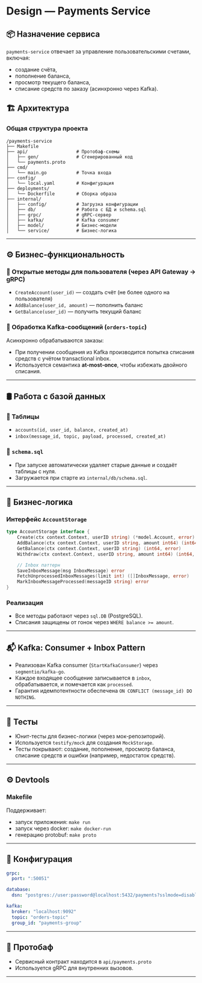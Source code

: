 # Design — Payments Service

## 📦 Назначение сервиса

`payments-service` отвечает за управление пользовательскими счетами, включая:
- создание счёта,
- пополнение баланса,
- просмотр текущего баланса,
- списание средств по заказу (асинхронно через Kafka).

## 🏗️ Архитектура

### Общая структура проекта

```
/payments-service
├── Makefile
├── api/                  # Протобаф-схемы
│   ├── gen/              # Сгенерированный код
│   └── payments.proto
├── cmd/
│   └── main.go           # Точка входа
├── config/
│   └── local.yaml        # Конфигурация
├── deployments/
│   └── Dockerfile        # Сборка образа
├── internal/
│   ├── config/           # Загрузка конфигурации
│   ├── db/               # Работа с БД и schema.sql
│   ├── grpc/             # gRPC-сервер
│   ├── kafka/            # Kafka consumer
│   ├── model/            # Бизнес-модели
│   └── service/          # Бизнес-логика
```

---

## ⚙️ Бизнес-функциональность

### 📌 Открытые методы для пользователя (через API Gateway → gRPC)

- `CreateAccount(user_id)` — создать счёт (не более одного на пользователя)
- `AddBalance(user_id, amount)` — пополнить баланс
- `GetBalance(user_id)` — получить текущий баланс

### 📌 Обработка Kafka-сообщений (`orders-topic`)

Асинхронно обрабатываются заказы:
- При получении сообщения из Kafka производится попытка списания средств с учётом transactional inbox.
- Используется семантика **at-most-once**, чтобы избежать двойного списания.

---

## 🛢️ Работа с базой данных

### 💾 Таблицы
- `accounts(id, user_id, balance, created_at)`
- `inbox(message_id, topic, payload, processed, created_at)`

### 📄 `schema.sql`
- При запуске автоматически удаляет старые данные и создаёт таблицы с нуля.
- Загружается при старте из `internal/db/schema.sql`.

---

## 🧠 Бизнес-логика

### Интерфейс `AccountStorage`

```go
type AccountStorage interface {
	Create(ctx context.Context, userID string) (*model.Account, error)
	AddBalance(ctx context.Context, userID string, amount int64) (int64, error)
	GetBalance(ctx context.Context, userID string) (int64, error)
	Withdraw(ctx context.Context, userID string, amount int64) (int64, error)

	// Inbox паттерн
	SaveInboxMessage(msg InboxMessage) error
	FetchUnprocessedInboxMessages(limit int) ([]InboxMessage, error)
	MarkInboxMessageProcessed(messageID string) error
}
```

### Реализация
- Все методы работают через `sql.DB` (PostgreSQL).
- Списания защищены от гонок через `WHERE balance >= amount`.

---

## 📬 Kafka: Consumer + Inbox Pattern

- Реализован Kafka consumer (`StartKafkaConsumer`) через `segmentio/kafka-go`.
- Каждое входящее сообщение записывается в `inbox`, обрабатывается, и помечается как `processed`.
- Гарантия идемпотентности обеспечена `ON CONFLICT (message_id) DO NOTHING`.

---

## 🧪 Тесты

- Юнит-тесты для бизнес-логики (через мок-репозиторий).
- Используется `testify/mock` для создания `MockStorage`.
- Тесты покрывают: создание, пополнение, просмотр баланса, списание средств и ошибки (например, недостаток средств).

---

## ⚙️ Devtools

### Makefile
Поддерживает:
- запуск приложения: `make run`
- запуск через docker: `make docker-run`
- генерацию protobuf: `make proto`

---

## 🔧 Конфигурация

```yaml
grpc:
  port: ":50051"

database:
  dsn: "postgres://user:password@localhost:5432/payments?sslmode=disable"

kafka:
  broker: "localhost:9092"
  topic: "orders-topic"
  group_id: "payments-group"
```

---

## 🧩 Протобаф

- Сервисный контракт находится в `api/payments.proto`
- Используется gRPC для внутренних вызовов.

---

